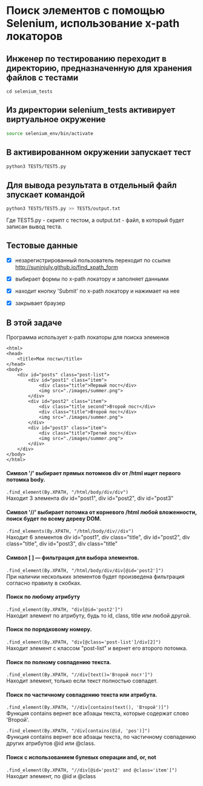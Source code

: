 # Поиск элементов с помощью Selenium, использование x-path локаторов

## Инженер по тестированию переходит в директорию, предназначенную для хранения файлов с тестами
```
cd selenium_tests
```
## Из директории selenium_tests активирует виртуальное окружение
```sh
source selenium_env/bin/activate
```
## В активированном окружении запускает тест 
```sh
python3 TEST5/TEST5.py
```
## Для вывода результата в отдельный файл зпускает командой 
```sh
python3 TEST5/TEST5.py >> TEST5/output.txt
```
Где TEST5.py -  скрипт с тестом, а output.txt - файл, в который будет записан вывод теста.

## Тестовые данные
- [x] незарегистрированный пользователь переходит по ссылке http://suninjuly.github.io/find_xpath_form
- [x] выбирает формы по x-path локатору и заполняет данными
- [x] находит кнопку 'Submit' по x-path локатору и нажимает на нее
- [x] закрывает браузер



## В этой задаче
Программа использует x-path локаторы для поиска элеменов

```
<html>
<head>
    <title>Мои посты</title>
</head>
<body>
    <div id="posts" class="post-list">
        <div id="post1" class="item">
            <div class="title">Первый пост</div>
            <img src="./images/summer.png">
        </div>
        <div id="post2" class="item">
            <div class="title second">Второй пост</div>
            <div class="title">Второй пост</div>
            <img src="./images/summer.png">
        </div>
        <div id="post3" class="item">
            <div class="title">Третий пост</div>
            <img src="./images/summer.png">
        </div>
    </div>
</body>
</html>
```
#### Символ '/' выбирает прямых потомков div от /html ищет первого потомка body.
```.find_element(By.XPATH, "/html/body/div/div")``` \
Находит 3 элемента div id="post1", div id="post2", div id="post3" 

#### Символ '//' выбирает потомка от корневого /html любой вложенности, поиск будет по всему дереву DOM.
```.find_elements(By.XPATH, "/html/body/div//div")``` \
Находит 6 элементов div id="post1", div class="title", div id="post2", div class="title", div id="post3", div class="title"

#### Символ [ ] — фильтрация для выбора элементов. 
```.find_element(By.XPATH, "/html/body/div/div[@id='post2']")``` \
При наличии нескольких элементов будет произведена фильтрация согласно правилу в скобках.

#### Поиск по любому атрибуту
```.find_element(By.XPATH, "div[@id='post2']")``` \
Находит элемент по атрибуту, будь то id, class, title или любой другой. 

#### Поиск по порядковому номеру. 
```.find_element(By.XPATH, "div[@class='post-list']/div[2]")``` \
Находит элемент с классом "post-list" и вернет его второго потомка.

#### Поиск по полному совпадению текста.
```.find_element(By.XPATH, "//div[text()='Второй пост']")``` \
Находит элемент, только если текст полностью совпадет.

#### Поиск по частичному совпадению текста или атрибута.
```.find_element(By.XPATH, "//div[contains(text(), 'Второй')]")``` \
Функция contains вернет все абзацы текста, которые содержат слово 'Второй'.

```.find_element(By.XPATH, "/div[contains(@id, 'pos')]")``` \
Функция contains вернет все абзацы текста, по частичному совпадению других атрибутов @id или @class.

#### Поиск с использованием булевых операции and, or, not
```.find_element(By.XPATH, "//div[@id='post2' and @class='item']")``` \
Находит элемент, по @id и @class



